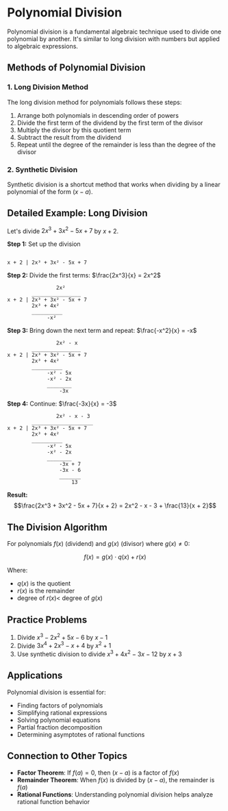 # Polynomial Division

Polynomial division is a fundamental algebraic technique used to divide one polynomial by another. It's similar to long division with numbers but applied to algebraic expressions.

## Methods of Polynomial Division

### 1. Long Division Method

The long division method for polynomials follows these steps:
1. Arrange both polynomials in descending order of powers
2. Divide the first term of the dividend by the first term of the divisor
3. Multiply the divisor by this quotient term
4. Subtract the result from the dividend
5. Repeat until the degree of the remainder is less than the degree of the divisor

### 2. Synthetic Division

Synthetic division is a shortcut method that works when dividing by a linear polynomial of the form $(x - a)$.

## Detailed Example: Long Division

Let's divide $2x^3 + 3x^2 - 5x + 7$ by $x + 2$.

**Step 1:** Set up the division
```
                    
x + 2 | 2x³ + 3x² - 5x + 7
```

**Step 2:** Divide the first terms: $\frac{2x^3}{x} = 2x^2$
```
                2x²
        ________________
x + 2 | 2x³ + 3x² - 5x + 7
        2x³ + 4x²
        __________
             -x²
```

**Step 3:** Bring down the next term and repeat: $\frac{-x^2}{x} = -x$
```
                2x² - x
        ________________
x + 2 | 2x³ + 3x² - 5x + 7
        2x³ + 4x²
        __________
             -x² - 5x
             -x² - 2x
             ________
                 -3x
```

**Step 4:** Continue: $\frac{-3x}{x} = -3$
```
                2x² - x - 3
        ____________________
x + 2 | 2x³ + 3x² - 5x + 7
        2x³ + 4x²
        __________
             -x² - 5x
             -x² - 2x
             ________
                 -3x + 7
                 -3x - 6
                 _______
                     13
```

**Result:** 
$$\frac{2x^3 + 3x^2 - 5x + 7}{x + 2} = 2x^2 - x - 3 + \frac{13}{x + 2}$$

## The Division Algorithm

For polynomials $f(x)$ (dividend) and $g(x)$ (divisor) where $g(x) \neq 0$:

$$f(x) = g(x) \cdot q(x) + r(x)$$

Where:
- $q(x)$ is the quotient
- $r(x)$ is the remainder
- degree of $r(x) <$ degree of $g(x)$

## Practice Problems

1. Divide $x^3 - 2x^2 + 5x - 6$ by $x - 1$
2. Divide $3x^4 + 2x^3 - x + 4$ by $x^2 + 1$
3. Use synthetic division to divide $x^3 + 4x^2 - 3x - 12$ by $x + 3$

## Applications

Polynomial division is essential for:
- Finding factors of polynomials
- Simplifying rational expressions
- Solving polynomial equations
- Partial fraction decomposition
- Determining asymptotes of rational functions

## Connection to Other Topics

- **Factor Theorem**: If $f(a) = 0$, then $(x - a)$ is a factor of $f(x)$
- **Remainder Theorem**: When $f(x)$ is divided by $(x - a)$, the remainder is $f(a)$
- **Rational Functions**: Understanding polynomial division helps analyze rational function behavior